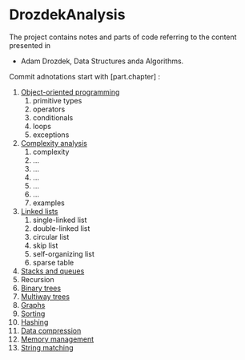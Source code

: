 # DrozdekAnalysis

The project contains notes and parts of code referring to the content presented in 
+ Adam Drozdek, Data Structures anda Algorithms.

Commit adnotations start with [part.chapter] :
 
<ol type="1">
<li><a href="oop">Object-oriented programming</a>
<ol type="1">
<li>primitive types</li>
<li>operators</li>
<li>conditionals</li>
<li>loops</li>
<li>exceptions</li>
</ol></li>
<li><a href="complexity">Complexity analysis</a>
<ol type="1">
<li>complexity</li>
<li>...</li>
<li>...</li>
<li>...</li>
<li>...</li>
<li>...</li>
<li>examples</li>
</ol></li>
<li><a href="lists">Linked lists</a>
<ol type="1">
<li>single-linked list</li>
<li>double-linked list</li>
<li>circular list</li>
<li>skip list</li>
<li>self-organizing list</li>
<li>sparse table</li>
</ol></li>
<li><a href="stacks">Stacks and queues</a></li>
<li><a haref="recursion">Recursion</a></li>
<li><a href="treesBi">Binary trees</a></li>
<li><a href="treesMulti">Multiway trees</a></li>
<li><a href="graphs">Graphs</a></li>
<li><a href="sorting">Sorting</a></li>
<li><a href="hashing">Hashing</a></li>
<li><a href="datComp">Data compression</a></li>
<li><a href="memMgmt">Memory management</a></li>
<li><a href ="stringMatch">String matching</a></li>
</ol>

